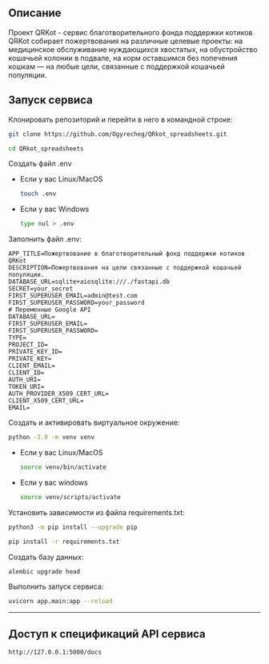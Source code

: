 ## Описание
Проект QRKot - сервис благотворительного фонда поддержки котиков QRKot собирает пожертвования на различные целевые проекты: на медицинское обслуживание нуждающихся хвостатых, на обустройство кошачьей колонии в подвале, на корм оставшимся без попечения кошкам — на любые цели, связанные с поддержкой кошачьей популяции.
## Запуск сервиса

Клонировать репозиторий и перейти в него в командной строке:

```bash
git clone https://github.com/Ogyrecheg/QRkot_spreadsheets.git
```

```bash
cd QRkot_spreadsheets
```

Создать файл .env

* Если у вас Linux/MacOS
    ```bash
    touch .env
    ```

* Если у вас Windows

    ```bash
    type nul > .env
    ```

Заполнить файл .env:

```
APP_TITLE=Пожертвование в благотворительный фонд поддержки котиков QRKot
DESCRIPTION=Пожертвования на цели связанные с поддержкой кошачьей популяции.
DATABASE_URL=sqlite+aiosqlite:///./fastapi.db
SECRET=your_secret
FIRST_SUPERUSER_EMAIL=admin@test.com
FIRST_SUPERUSER_PASSWORD=your_password
# Переменные Google API
DATABASE_URL=
FIRST_SUPERUSER_EMAIL=
FIRST_SUPERUSER_PASSWORD=
TYPE=
PROJECT_ID=
PRIVATE_KEY_ID=
PRIVATE_KEY=
CLIENT_EMAIL=
CLIENT_ID=
AUTH_URI=
TOKEN_URI=
AUTH_PROVIDER_X509_CERT_URL=
CLIENT_X509_CERT_URL=
EMAIL=
```

Создать и активировать виртуальное окружение:

```bash
python -3.9 -m venv venv
```

* Если у вас Linux/MacOS

    ```bash
    source venv/bin/activate
    ```

* Если у вас windows

    ```bash
    source venv/scripts/activate
    ```

Установить зависимости из файла requirements.txt:

```bash
python3 -m pip install --upgrade pip
```

```bash
pip install -r requirements.txt
```

Создать базу данных:
```bash
alembic upgrade head
```

Выполнить запуск сервиса:

```bash
uvicorn app.main:app --reload
```

---

## Доступ к спецификаций API сервиса
```http
http://127.0.0.1:5000/docs
```
